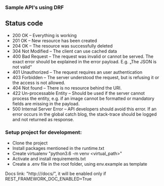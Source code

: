 ### Sample API's using DRF

## Status code
- 200	OK – Everything is working
- 201	OK – New resource has been created
- 204	OK – The resource was successfully deleted	
- 304	Not Modified – The client can use cached data	
- 400	Bad Request – The request was invalid or cannot be served. The exact error should be explained in the error payload. E.g. „The JSON is not valid“
- 401	Unauthorized – The request requires an user authentication
- 403	Forbidden – The server understood the request, but is refusing it or the access is not allowed.
- 404	Not found – There is no resource behind the URI.
- 422	Un-processable Entity – Should be used if the server cannot process the entity, e.g. if an image cannot be formatted or mandatory fields are missing in the payload.
- 500	Internal Server Error – API developers should avoid this error. If an error occurs in the global catch blog, the stack-trace should be logged and not returned as response.


### Setup project for development:

- Clone the project
- Install packages mentioned in the runtime.txt
- Create virtualenv  "python3.6 -m venv <virtual_path>"
- Activate and install requirements.txt
- Create a .env file in the root folder, using env.example as template

Docs link: "http://<domain>/docs/", it will be enabled only if REST_FRAMEWORK_DOC_ENABLED=True